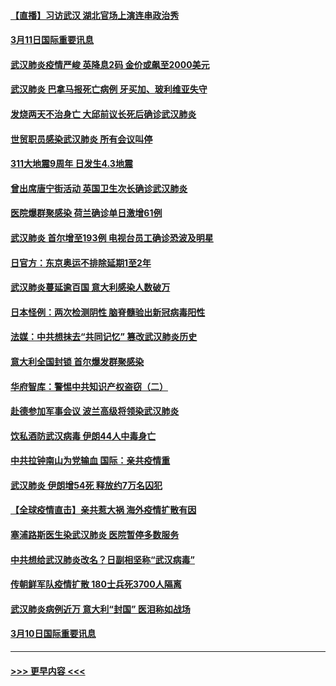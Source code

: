 #### [【直播】习访武汉 湖北官场上演连串政治秀](../pages/prog202/a102797105.md?t=03112103) 
#### [3月11日国际重要讯息](../pages/prog202/a102797161.md?t=03112103) 
#### [武汉肺炎疫情严峻 英降息2码 金价或飙至2000美元](../pages/prog202/a102797092.md?t=03112103) 
#### [武汉肺炎 巴拿马报死亡病例 牙买加、玻利维亚失守](../pages/prog202/a102797062.md?t=03112103) 
#### [发烧两天不治身亡 大邱前议长死后确诊武汉肺炎](../pages/prog202/a102797043.md?t=03112103) 
#### [世贸职员感染武汉肺炎 所有会议叫停](../pages/prog202/a102797001.md?t=03112103) 
#### [311大地震9周年 日发生4.3地震](../pages/prog202/a102797004.md?t=03112103) 
#### [曾出席唐宁街活动 英国卫生次长确诊武汉肺炎](../pages/prog202/a102796948.md?t=03112103) 
#### [医院爆群聚感染 荷兰确诊单日激增61例](../pages/prog202/a102796928.md?t=03112103) 
#### [武汉肺炎 首尔增至193例 电视台员工确诊恐波及明星](../pages/prog202/a102796886.md?t=03112103) 
#### [日官方：东京奥运不排除延期1至2年](../pages/prog202/a102796890.md?t=03112103) 
#### [武汉肺炎蔓延逾百国 意大利感染人数破万](../pages/prog202/a102796746.md?t=03112103) 
#### [日本怪例：两次检测阴性 脑脊髓验出新冠病毒阳性](../pages/prog202/a102796700.md?t=03112103) 
#### [法媒：中共想抹去“共同记忆” 篡改武汉肺炎历史](../pages/prog202/a102796607.md?t=03112103) 
#### [意大利全国封锁 首尔爆发群聚感染](../pages/prog202/a102796574.md?t=03112103) 
#### [华府智库：警惕中共知识产权盗窃（二）](../pages/prog202/a102796570.md?t=03112103) 
#### [赴德参加军事会议 波兰高级将领染武汉肺炎](../pages/prog202/a102796549.md?t=03112103) 
#### [饮私酒防武汉病毒 伊朗44人中毒身亡](../pages/prog202/a102796503.md?t=03112103) 
#### [中共拉钟南山为党输血 国际：亲共疫情重](../pages/prog202/a102796486.md?t=03112103) 
#### [武汉肺炎 伊朗增54死 释放约7万名囚犯](../pages/prog202/a102796475.md?t=03112103) 
#### [【全球疫情直击】亲共惹大祸 海外疫情扩散有因](../pages/prog202/a102796399.md?t=03112103) 
#### [塞浦路斯医生染武汉肺炎 医院暂停多数服务](../pages/prog202/a102796329.md?t=03112103) 
#### [中共想给武汉肺炎改名？日副相坚称“武汉病毒”](../pages/prog202/a102796323.md?t=03112103) 
#### [传朝鲜军队疫情扩散 180士兵死3700人隔离](../pages/prog202/a102796288.md?t=03112103) 
#### [武汉肺炎病例近万 意大利“封国” 医泪称如战场](../pages/prog202/a102796246.md?t=03112103) 
#### [3月10日国际重要讯息](../pages/prog202/a102796259.md?t=03112103) 

----
#### [ >>> 更早内容 <<< ](../indexes/prog202-earlier.md)
